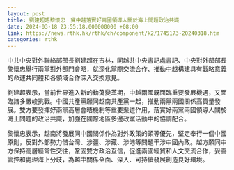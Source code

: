 ```yaml
---
layout: post
title: 劉建超晤黎懷忠　冀中越落實好兩國領導人關於海上問題政治共識
date: 2024-03-18 23:55:18.000000000 +08:00
link: https://news.rthk.hk/rthk/ch/component/k2/1745173-20240318.htm
categories: rthk
---
```


中共中央對外聯絡部部長劉建超在吉林，同越共中央書記處書記、中央對外部部長黎懷忠舉行兩黨對外部門會晤，就深化黨際交流合作、推動中越構建具有戰略意義的命運共同體和各領域合作深入交換意見。

劉建超表示，當前世界進入新的動蕩變革期，中越兩國既面臨重要發展機遇，又面臨諸多嚴峻挑戰。中國共產黨願同越南共產黨一起，推動兩黨兩國關係高質量發展。雙方要發揮好兩黨高層會晤機制等重要渠道作用，落實好兩黨兩國領導人關於海上問題的政治共識，加強在國際地區多邊政黨活動中的協調配合。

黎懷忠表示，越南將發展同中國關係作為對外政策的頭等優先，堅定奉行一個中國原則，反對外部勢力借台灣、涉疆、涉藏、涉港等問題干涉中國內政。越方願同中方保持高層經常性交往，鞏固雙方政治互信，促進兩國經貿和人文交流合作，妥善管控和處理海上分歧，為越中關係全面、深入、可持續發展創造良好環境。
